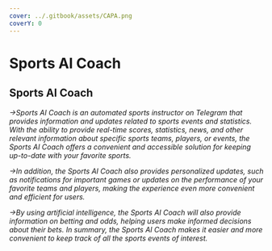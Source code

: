 ```yaml
---
cover: ../.gitbook/assets/CAPA.png
coverY: 0
---
```


# Sports AI Coach

## Sports AI Coach

_->Sports AI Coach is an automated sports instructor on Telegram that provides information and updates related to sports events and statistics. With the ability to provide real-time scores, statistics, news, and other relevant information about specific sports teams, players, or events, the Sports AI Coach offers a convenient and accessible solution for keeping up-to-date with your favorite sports._

_->In addition, the Sports AI Coach also provides personalized updates, such as notifications for important games or updates on the performance of your favorite teams and players, making the experience even more convenient and efficient for users._

_->By using artificial intelligence, the Sports AI Coach will also provide information on betting and odds, helping users make informed decisions about their bets. In summary, the Sports AI Coach makes it easier and more convenient to keep track of all the sports events of interest._
